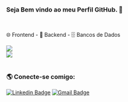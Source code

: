 <h3>Seja Bem vindo ao meu Perfil GitHub. 🤗</h3>
<div align="left" valign="top">
<br/> 
  <p>🌐 Frontend - 🐍 Backend - 🗄️ Bancos de Dados</p>
  <img src="https://skillicons.dev/icons?i=html,css,js,bootstrap,python,django" style="widht: 50px height="50px" /><br/>
  <img src="https://skillicons.dev/icons?i=postgres,mysql" style="widht: 50px height="50px" />
<br/><br/>

### 🌎 Conecte-se comigo:
[![Linkedin Badge](https://img.shields.io/badge/-Raphael%20Souza-6633cc?style=flat-square&logo=Linkedin&logoColor=white&link=https://www.linkedin.com/in/raphaelbsouza/)](https://www.linkedin.com/in/raphaelbsouza/) 
[![Gmail Badge](https://img.shields.io/badge/-raphaelstc@gmail.com-6633cc?style=flat-square&logo=Gmail&logoColor=white&link=mailto:raphaelstc@gmail.com)](mailto:raphaelstc@gmail.com)
</div>
